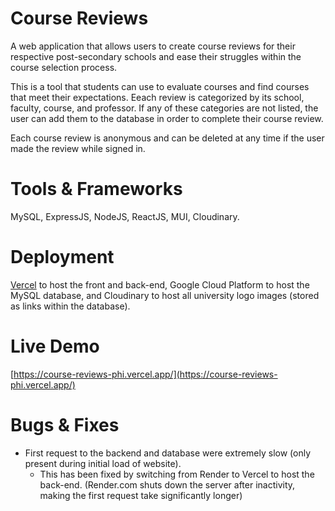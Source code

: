 # Course Reviews

A web application that allows users to create course reviews for their respective post-secondary schools and ease their struggles within the course selection process.

This is a tool that students can use to evaluate courses and find courses that meet their expectations. Eeach review is categorized by its school, faculty, course, and professor. If any of these categories are not listed, the user can add them to the database in order to complete their course review.

Each course review is anonymous and can be deleted at any time if the user made the review while signed in.

# Tools & Frameworks

MySQL, ExpressJS, NodeJS, ReactJS, MUI, Cloudinary.

# Deployment

[Vercel](https://vercel.com/) to host the front and back-end, Google Cloud Platform to host the MySQL database, and Cloudinary to host all university logo images (stored as links within the database).

# Live Demo
[https://course-reviews-phi.vercel.app/](https://course-reviews-phi.vercel.app/)

# Bugs & Fixes

- First request to the backend and database were extremely slow (only present during initial load of website).
  - This has been fixed by switching from Render to Vercel to host the back-end. (Render.com shuts down the server after inactivity, making the first request take significantly longer)
